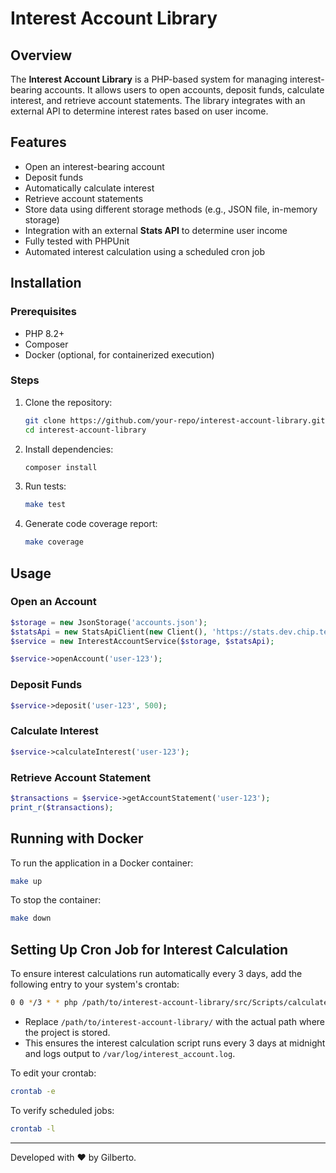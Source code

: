 # Interest Account Library

## Overview
The **Interest Account Library** is a PHP-based system for managing interest-bearing accounts. It allows users to open accounts, deposit funds, calculate interest, and retrieve account statements. The library integrates with an external API to determine interest rates based on user income.

## Features
- Open an interest-bearing account
- Deposit funds
- Automatically calculate interest
- Retrieve account statements
- Store data using different storage methods (e.g., JSON file, in-memory storage)
- Integration with an external **Stats API** to determine user income
- Fully tested with PHPUnit
- Automated interest calculation using a scheduled cron job


## Installation
### Prerequisites
- PHP 8.2+
- Composer
- Docker (optional, for containerized execution)

### Steps
1. Clone the repository:
   ```sh
   git clone https://github.com/your-repo/interest-account-library.git
   cd interest-account-library
   ```
2. Install dependencies:
   ```sh
   composer install
   ```
3. Run tests:
   ```sh
   make test
   ```
4. Generate code coverage report:
   ```sh
   make coverage
   ```

## Usage
### Open an Account
```php
$storage = new JsonStorage('accounts.json');
$statsApi = new StatsApiClient(new Client(), 'https://stats.dev.chip.test/');
$service = new InterestAccountService($storage, $statsApi);

$service->openAccount('user-123');
```

### Deposit Funds
```php
$service->deposit('user-123', 500);
```

### Calculate Interest
```php
$service->calculateInterest('user-123');
```

### Retrieve Account Statement
```php
$transactions = $service->getAccountStatement('user-123');
print_r($transactions);
```

## Running with Docker
To run the application in a Docker container:
```sh
make up
```
To stop the container:
```sh
make down
```

## Setting Up Cron Job for Interest Calculation
To ensure interest calculations run automatically every 3 days, add the following entry to your system's crontab:

```sh
0 0 */3 * * php /path/to/interest-account-library/src/Scripts/calculate-interest.php >> /var/log/interest_account.log 2>&1
```

- Replace `/path/to/interest-account-library/` with the actual path where the project is stored.
- This ensures the interest calculation script runs every 3 days at midnight and logs output to `/var/log/interest_account.log`.

To edit your crontab:
```sh
crontab -e
```

To verify scheduled jobs:
```sh
crontab -l
```

---
Developed with ❤️ by Gilberto.

